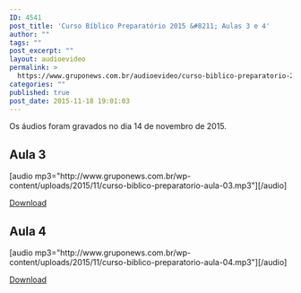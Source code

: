 ```yaml
---
ID: 4541
post_title: 'Curso Bíblico Preparatório 2015 &#8211; Aulas 3 e 4'
author: ""
tags: ""
post_excerpt: ""
layout: audioevideo
permalink: >
  https://www.gruponews.com.br/audioevideo/curso-biblico-preparatorio-2015-aulas-3-e-4
categories: ""
published: true
post_date: 2015-11-18 19:01:03
---
```

Os áudios foram gravados no dia 14 de novembro de 2015.

<h2>Aula 3</h2>
[audio mp3="http://www.gruponews.com.br/wp-content/uploads/2015/11/curso-biblico-preparatorio-aula-03.mp3"][/audio]

<a href="http://www.gruponews.com.br/wp-content/uploads/2015/11/curso-biblico-preparatorio-aula-03.mp3">Download</a>

<h2>Aula 4</h2>
[audio mp3="http://www.gruponews.com.br/wp-content/uploads/2015/11/curso-biblico-preparatorio-aula-04.mp3"][/audio]

<a href="http://www.gruponews.com.br/wp-content/uploads/2015/11/curso-biblico-preparatorio-aula-04.mp3">Download</a>